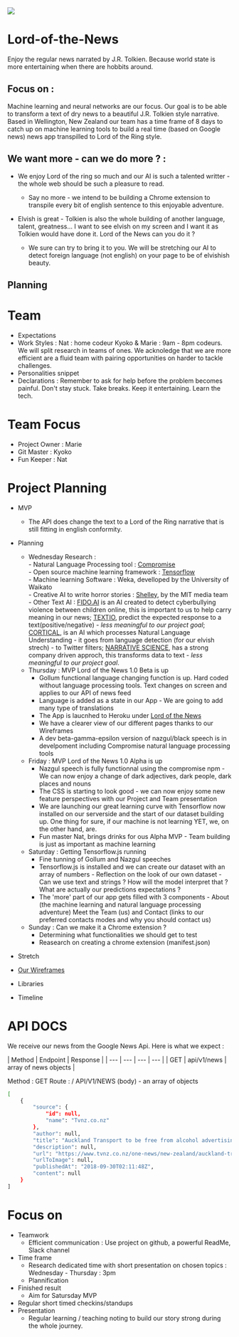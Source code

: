<img src='https://images.unsplash.com/photo-1528148415198-ca01b36752d4?ixlib=rb-0.3.5&ixid=eyJhcHBfaWQiOjEyMDd9&s=6c75a803a39020489503d7a82643af56&auto=format&fit=crop&w=1650&q=80' >

# Lord-of-the-News

Enjoy the regular news narrated by J.R. Tolkien. Because world state is more entertaining when there are hobbits around.

## Focus on :
Machine learning and neural networks are our focus. Our goal is to be able to transform a text of dry news to a beautiful J.R. Tolkien style narrative. 
Based in Wellington, New Zealand our team has a time frame of 8 days to catch up on machine learning tools to build a real time (based on Google news) news app transpilled to Lord of the Ring style. 

## We want more - can we do more ? :
- We enjoy Lord of the ring so much and our AI is such a talented writter - the whole web should be such a pleasure to read.
  - Say no more - we intend to be building a Chrome extension to transpile every bit of english sentence to this enjoyable adventure.

- Elvish is great - Tolkien is also the whole building of another language, talent, greatness... I want to see elvish on my screen and I want it as Tolkien would have done it. Lord of the News can you do it ?
  - We sure can try to bring it to you. We will be stretching our AI to detect foreign language (not english) on your page to be of elvishish beauty. 

## Planning
# Team
- Expectations
- Work Styles : 
  Nat : home codeur
  Kyoko & Marie : 9am - 8pm codeurs. We will split research in teams of ones. We acknoledge that we are more efficient are a fluid team with pairing opportunities on harder to tackle challenges.
- Personalities snippet
- Declarations : Remember to ask for help before the problem becomes painful. Don't stay stuck. Take breaks. Keep it entertaining. Learn the tech.

# Team Focus
- Project Owner : Marie
- Git Master : Kyoko
- Fun Keeper : Nat

# Project Planning
- MVP
  - The API does change the text to a Lord of the Ring narrative that is still fitting in english conformity. 
- Planning
  - Wednesday
    Research : \
        - Natural Language Processing tool  : <a href='https://github.com/spencermountain/compromise'>Compromise</a> \
        - Open source machine learning framework  : <a href='https://github.com/tensorflow/tensorflow'>Tensorflow</a>\
        - Machine learning Software  : Weka, develloped by the University of Waikato\
        - Creative AI to write horror stories  : <a href='http://shelley.ai/'>Shelley</a>, by the MIT media team \
        - Other Text AI : <a href='http://fido.ai/'>FIDO.AI</a> is an AI created to detect cyberbullying violence between children online, this is important to us to help carry meaning in our news;  <a href='https://textio.com/'>TEXTIO</a>, predict the expected response to a text(positive/negative) - <i>less meaningful to our project goal</i>;  <a href='https://www.cortical.io/'>CORTICAL</a>, is an AI which processes Natural Language Understanding - it goes from language detection (for our elvish strech) - to Twitter filters;  <a href='https://narrativescience.com/'>NARRATIVE SCIENCE</a>, has a strong company driven approch, this transforms data to text - <i>less meaningful to our project goal</i>.
  - Thursday :  MVP Lord of the News 1.0 Beta is up &nbsp;
      - Gollum functional language changing function is up. Hard coded without language processing tools. Text changes on screen and applies to our API of news feed &nbsp;
      - Language is added as a state in our App - We are going to add many type of translations &nbsp;
      - The App is laucnhed to Heroku under [Lord of the News](http://lord-of-the-news.herokuapp.com/) &nbsp;
      - We have a clearer view of our different pages thanks to our Wireframes &nbsp;
      - A dev beta-gamma-epsilon version of nazgul/black speech is in develpoment including Compromise natural language processing tools &nbsp;
  - Friday :  MVP Lord of the News 1.0 Alpha is up &nbsp;
       - Nazgul speech is fully functionnal using the compromise npm - We can now enjoy a change of dark adjectives, dark people, dark places and nouns &nbsp;
       - The CSS is starting to look good - we can now enjoy some new feature perspectives with our Project and Team presentation &nbsp;
       - We are launching our great learning curve with Tensorflow now installed on our serverside and the start of our dataset building up. One thing for sure, if our machine is not learning YET, we, on the other hand, are. &nbsp;
       - Fun master Nat, brings drinks for ous Alpha MVP - Team building is just as important as machine learning &nbsp;
   - Saturday :  Getting Tensorflow.js running &nbsp;
       - Fine tunning of Gollum and Nazgul speeches &nbsp;
       - Tensorflow.js is installed and we can create our dataset with an array of numbers - Reflection on the look of our own dataset - Can we use text and strings ? How will the model interpret that ? What are actually our predictions expectations ? &nbsp;
       - The 'more' part of our app gets filled with 3 components - About (the machine learning and natural language processing adventure) Meet the Team (us) and Contact (links to our preferred contacts modes and why you should contact us) &nbsp;
   - Sunday :  Can we make it a Chrome extension ? &nbsp;
       - Determining what functionalities we should get to test &nbsp;
       - Reasearch on creating a chrome extension (manifest.json) &nbsp;
      
- Stretch
- <a href=https://github.com/marie-phu-qui/Lord-of-the-News/tree/master/public/images/wireframes>Our Wireframes</a>
- Libraries
- Timeline


# API DOCS

We receive our news from the Google News Api. Here is what we expect : 

  | Method | Endpoint | Response | 
  | --- | --- | --- | --- | 
  | GET | api/v1/news | array of news objects | 


Method : GET 
Route : / API/V1/NEWS
(body) - an array of objects

```sh
[
    {
        "source": {
            "id": null,
            "name": "Tvnz.co.nz"
        },
        "author": null,
        "title": "Auckland Transport to be free from alcohol advertising from Monday",
        "description": null,
        "url": "https://www.tvnz.co.nz/one-news/new-zealand/auckland-transport-free-alcohol-advertising-monday",
        "urlToImage": null,
        "publishedAt": "2018-09-30T02:11:48Z",
        "content": null
    }
]
```

# Focus on
- Teamwork
  - Efficient communication : Use project on github, a powerful ReadMe, Slack channel
- Time frame
  - Research dedicated time with short presentation on chosen topics : Wednesday - Thursday : 3pm
  - Plannification 
- Finished result
  - Aim for Satursday MVP 
- Regular short timed checkins/standups 
- Presentation
  - Regular learning / teaching noting to build our story strong during the whole journey.

